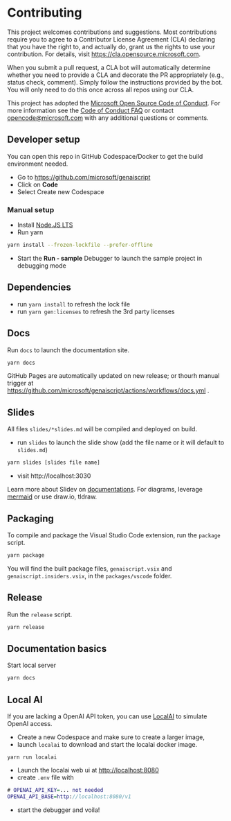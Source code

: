 # Contributing

This project welcomes contributions and suggestions. Most contributions require you to agree to a
Contributor License Agreement (CLA) declaring that you have the right to, and actually do, grant us
the rights to use your contribution. For details, visit https://cla.opensource.microsoft.com.

When you submit a pull request, a CLA bot will automatically determine whether you need to provide
a CLA and decorate the PR appropriately (e.g., status check, comment). Simply follow the instructions
provided by the bot. You will only need to do this once across all repos using our CLA.

This project has adopted the [Microsoft Open Source Code of Conduct](https://opensource.microsoft.com/codeofconduct/).
For more information see the [Code of Conduct FAQ](https://opensource.microsoft.com/codeofconduct/faq/) or
contact [opencode@microsoft.com](mailto:opencode@microsoft.com) with any additional questions or comments.

## Developer setup

You can open this repo in GitHub Codespace/Docker to get the build environment needed.

-   Go to https://github.com/microsoft/genaiscript
-   Click on **Code**
-   Select Create new Codespace

### Manual setup

-   Install [Node.JS LTS](https://docs.npmjs.com/downloading-and-installing-node-js-and-npm)
-   Run yarn

```sh
yarn install --frozen-lockfile --prefer-offline
```

-   Start the **Run - sample** Debugger to launch the sample project in debugging mode

## Dependencies

-   run `yarn install` to refresh the lock file
-   run `yarn gen:licenses` to refresh the 3rd party licenses

## Docs

Run `docs` to launch the documentation site.

```sh
yarn docs
```

GitHub Pages are automatically updated on new release; or thourh manual trigger at
https://github.com/microsoft/genaiscript/actions/workflows/docs.yml .

## Slides

All files `slides/*slides.md` will be compiled and deployed on build.

-   run `slides` to launch the slide show (add the file name or it will default to `slides.md`)

```sh
yarn slides [slides file name]
```

-   visit http://localhost:3030

Learn more about Slidev on [documentations](https://sli.dev/). For diagrams, leverage [mermaid](https://sli.dev/guide/syntax#diagrams) or use draw.io, tldraw.

## Packaging

To compile and package the Visual Studio Code extension, run the `package` script.

```sh
yarn package
```

You will find the built package files, `genaiscript.vsix` and `genaiscript.insiders.vsix`,
in the `packages/vscode` folder.

## Release

Run the `release` script.

```sh
yarn release
```

## Documentation basics

Start local server

```sh
yarn docs
```

## Local AI 

If you are lacking a OpenAI API token, you can use [LocalAI](https://localai.io/basics/getting_started/) to simulate OpenAI access.

- Create a new Codespace and make sure to create a larger image,
- launch `localai` to download and start the localai docker image.

```
yarn run localai
```

- Launch the localai web ui at [http://localhost:8080](http://localhost:8080)
- create `.env` file with

```dot
# OPENAI_API_KEY=... not needed
OPENAI_API_BASE=http://localhost:8080/v1
```

- start the debugger and voila!